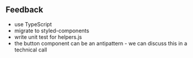 ## Feedback

- use TypeScript
- migrate to styled-components
- write unit test for helpers.js
- the button component can be an antipattern - we can discuss this in a technical call
